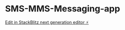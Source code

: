 # SMS-MMS-Messaging-app

[Edit in StackBlitz next generation editor ⚡️](https://stackblitz.com/~/github.com/yidishgeredt/SMS-MMS-Messaging-app)